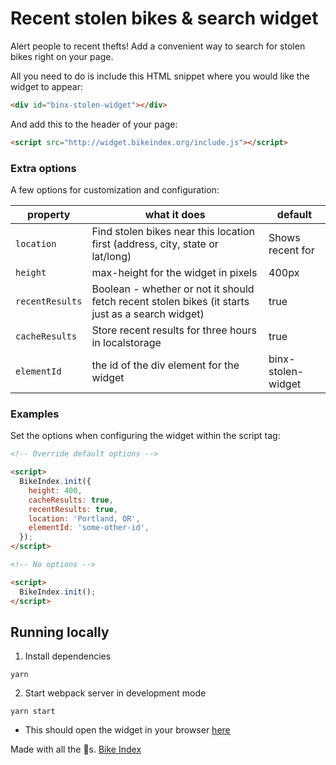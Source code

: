 # Recent stolen bikes & search widget

Alert people to recent thefts! Add a convenient way to search for stolen bikes right on your page.

All you need to do is include this HTML snippet where you would like the widget to appear:

```html
<div id="binx-stolen-widget"></div>
```

And add this to the header of your page:

```html
<script src="http://widget.bikeindex.org/include.js"></script>
```

### Extra options

A few options for customization and configuration:

| property | what it does | default |
| -------- | ------------ | ------------- |
| `location` | Find stolen bikes near this location first (address, city, state or lat/long) | Shows recent for  |
| `height` | max-height for the widget in pixels | 400px |
| `recentResults` | Boolean - whether or not it should fetch recent stolen bikes (it starts just as a search widget) | true |
| `cacheResults` | Store recent results for three hours in localstorage | true |
| `elementId` | the id of the div element for the widget | binx-stolen-widget |


### Examples

Set the options when configuring the widget within the script tag:

```html
<!-- Override default options -->

<script>
  BikeIndex.init({
    height: 400,
    cacheResults: true,
    recentResults: true,
    location: 'Portland, OR',
    elementId: 'some-other-id',
  });
</script>
```

```html
<!-- No options -->

<script>
  BikeIndex.init();
</script>
```




## Running locally

1.  Install dependencies

```
yarn
```

2. Start webpack server in development mode

```
yarn start
```
  * This should open the widget in your browser [here](http://localhost:8080/)




Made with all the :doughnut:s. [Bike Index](https://bikeindex.org)